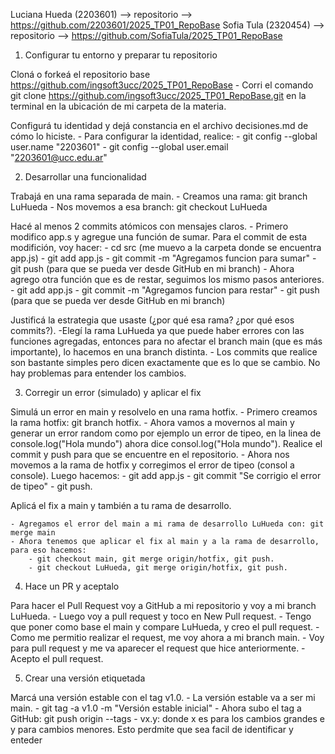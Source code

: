 Luciana Hueda (2203601) --> repositorio --> https://github.com/2203601/2025_TP01_RepoBase 
Sofia Tula (2320454) --> repositorio --> https://github.com/SofiaTula/2025_TP01_RepoBase 



1. Configurar tu entorno y preparar tu repositorio

Cloná o forkeá el repositorio base https://github.com/ingsoft3ucc/2025_TP01_RepoBase
	- Corri el comando git clone https://github.com/ingsoft3ucc/2025_TP01_RepoBase.git en la terminal en la ubicación de mi carpeta de la materia.
	
Configurá tu identidad y dejá constancia en el archivo decisiones.md de cómo lo hiciste.
	- Para configurar la identidad, realice:
		- git config --global user.name "2203601"
		- git config --global user.email "2203601@ucc.edu.ar"


2. Desarrollar una funcionalidad

Trabajá en una rama separada de main.
	- Creamos una rama: git branch LuHueda
	- Nos movemos a esa branch: git checkout LuHueda
	
Hacé al menos 2 commits atómicos con mensajes claros.
	- Primero modifico app.s y agregue una función de sumar. Para el commit de esta modifición, voy hacer:
		- cd src (me muevo a la carpeta donde se encuentra app.js)
		- git add app.js
		- git commit -m "Agregamos funcion para sumar"
		- git push (para que se pueda ver desde GitHub en mi branch)
	- Ahora agrego otra función que es de restar, seguimos los mismo pasos anteriores.
		- git add app.js
		- git commit -m "Agregamos funcion para restar"
		- git push (para que se pueda ver desde GitHub en mi branch)

Justificá la estrategia que usaste (¿por qué esa rama? ¿por qué esos commits?).
	-Elegí la rama LuHueda ya que puede haber errores con las funciones agregadas, entonces para no afectar el branch 	main (que es más importante), lo hacemos en una branch distinta.
	- Los commits que realice son bastante simples pero dicen exactamente que es lo que se cambio. No hay problemas para 	entender los cambios.



3. Corregir un error (simulado) y aplicar el fix

Simulá un error en main y resolvelo en una rama hotfix.
	- Primero creamos la rama hotfix: git branch hotfix.
	- Ahora vamos a movernos al main y generar un error random como por ejemplo un error de tipeo, en la linea de     	console.log("Hola mundo") ahora dice consol.log("Hola mundo"). Realice el commit y push para que se encuentre en el 	repositorio.
	- Ahora nos movemos a la rama de hotfix y corregimos el error de tipeo (consol a console). Luego hacemos:
		- git add app.js
		- git commit "Se corrigio el error de tipeo"
		- git push.

Aplicá el fix a main y también a tu rama de desarrollo.

	- Agregamos el error del main a mi rama de desarrollo LuHueda con: git merge main 
	- Ahora tenemos que aplicar el fix al main y a la rama de desarrollo, para eso hacemos:
		- git checkout main, git merge origin/hotfix, git push.
		- git checkout LuHueda, git merge origin/hotfix, git push.


4. Hace un PR y aceptalo

Para hacer el Pull Request voy a GitHub a mi repositorio y voy a mi branch LuHueda.
	- Luego voy a pull request y toco en New Pull request.
	- Tengo que poner como base el main y compare LuHueda, y creo el pull request.
	- Como me permitio realizar el request, me voy ahora a mi branch main.
	- Voy para pull request y me va aparecer el request que hice anteriormente.
	- Acepto el pull request.

5. Crear una versión etiquetada

Marcá una versión estable con el tag v1.0.
	- La versión estable va a ser mi main.
	- git tag -a v1.0 -m "Versión estable inicial"
	- Ahora subo el tag a GitHub: git push origin --tags
	- vx.y: donde x es para los cambios grandes e y para cambios 	menores. Esto perdmite que sea facil de identificar y enteder

	
